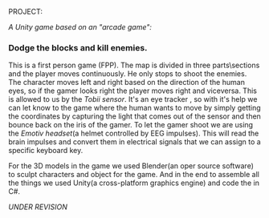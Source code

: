 PROJECT:

*A Unity game based on an "arcade game":*
### Dodge the blocks and kill enemies.

This is a first person game (FPP). 
The map is divided in three parts\sections and the player moves continuously. He only stops to shoot the enemies. 
The character moves left and right based on the direction of the human eyes, so if the gamer looks right the player moves right and viceversa.
This is allowed to us by the *_Tobii sensor_*. It's an eye tracker , so with it's help we can let know to the game where the human wants to move by simply getting the coordinates by capturing the light that comes out of the sensor and then bounce back on the iris of the gamer. 
To let the gamer shoot we are using the *_Emotiv headset_*(a helmet controlled by EEG impulses). This will read the brain impulses and convert them in electrical signals that we can assign to a specific keyboard key. 

For the 3D models in the game we used Blender(an oper source software) to sculpt characters and object for the game. 
And in the end to assemble all the things we used Unity(a cross-platform graphics engine) and code the in C#.


_UNDER REVISION_
